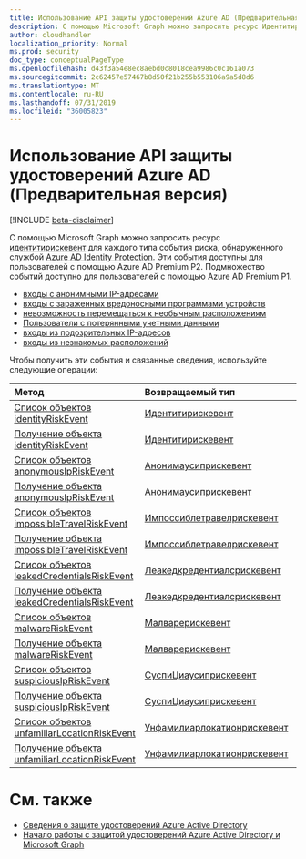 ```yaml
---
title: Использование API защиты удостоверений Azure AD (Предварительная версия)
description: С помощью Microsoft Graph можно запросить ресурс Идентитирискевент для каждого типа события риска, обнаруженного службой Azure AD Identity Protection. Эти события доступны для пользователей с помощью Azure AD Premium P2. Подмножество событий доступно для пользователей с помощью Azure AD Premium P1.
author: cloudhandler
localization_priority: Normal
ms.prod: security
doc_type: conceptualPageType
ms.openlocfilehash: d43f3a54e8ec8aebd0c8018cea9986c0c161a073
ms.sourcegitcommit: 2c62457e57467b8d50f21b255b553106a9a5d8d6
ms.translationtype: MT
ms.contentlocale: ru-RU
ms.lasthandoff: 07/31/2019
ms.locfileid: "36005823"
---
```

# <a name="use-the-azure-ad-identity-protection-api-preview"></a>Использование API защиты удостоверений Azure AD (Предварительная версия)

[!INCLUDE [beta-disclaimer](../../includes/beta-disclaimer.md)]

С помощью Microsoft Graph можно запросить ресурс [идентитирискевент](identityriskevent.md) для каждого типа события риска, обнаруженного службой [Azure AD Identity Protection](https://docs.microsoft.com/en-us/azure/active-directory/active-directory-identityprotection). Эти события доступны для пользователей с помощью Azure AD Premium P2. Подмножество событий доступно для пользователей с помощью Azure AD Premium P1.

* [входы с анонимными IP-адресами](anonymousipriskevent.md)
* [входы с зараженных вредоносными программами устройств](malwareriskevent.md)
* [невозможность перемещаться к необычным расположениям](impossibletravelriskevent.md)
* [Пользователи с потерянными учетными данными](leakedcredentialsriskevent.md)
* [входы из подозрительных IP-адресов](suspiciousipriskevent.md)
* [входы из незнакомых расположений](unfamiliarlocationriskevent.md)

Чтобы получить эти события и связанные сведения, используйте следующие операции:

| Метод           | Возвращаемый тип    |Описание|
|:---------------|:--------|:----------|
|[Список объектов identityRiskEvent](../api/identityriskevent-get.md) |[Идентитирискевент](identityriskevent.md)| Получение коллекции Идентитирискевент. |
|[Получение объекта identityRiskEvent](../api/identityriskevent-get.md) |[Идентитирискевент](identityriskevent.md)| Получение объекта Идентитирискевент. |
|[Список объектов anonymousIpRiskEvent](../api/anonymousipriskevent-get.md) |[Анонимаусиприскевент](anonymousipriskevent.md)| Получение коллекции Анонимаусиприскевент. |
|[Получение объекта anonymousIpRiskEvent](../api/anonymousipriskevent-get.md) |[Анонимаусиприскевент](anonymousipriskevent.md)| Получение объекта Анонимаусиприскевент. |
|[Список объектов impossibleTravelRiskEvent](../api/impossibletravelriskevent-get.md) |[Импоссиблетравелрискевент](impossibletravelriskevent.md)| Получение коллекции Импоссиблетравелрискевент. |
|[Получение объекта impossibleTravelRiskEvent](../api/impossibletravelriskevent-get.md) |[Импоссиблетравелрискевент](impossibletravelriskevent.md)| Получение объекта Импоссиблетравелрискевент. |
|[Список объектов leakedCredentialsRiskEvent](../api/leakedcredentialsriskevent-get.md) |[Леакедкредентиалсрискевент](leakedcredentialsriskevent.md)| Получение коллекции Леакедкредентиалсрискевент. |
|[Получение объекта leakedCredentialsRiskEvent](../api/leakedcredentialsriskevent-get.md) |[Леакедкредентиалсрискевент](leakedcredentialsriskevent.md)| Получение объекта Леакедкредентиалсрискевент. |
|[Список объектов malwareRiskEvent](../api/malwareriskevent-get.md) |[Малварерискевент](malwareriskevent.md)| Получение коллекции Малварерискевент. |
|[Получение объекта malwareRiskEvent](../api/malwareriskevent-get.md) |[Малварерискевент](malwareriskevent.md)| Получение объекта Малварерискевент. |
|[Список объектов suspiciousIpRiskEvent](../api/suspiciousipriskevent-get.md) |[СуспиЦиаусиприскевент](suspiciousipriskevent.md)| Получение коллекции СуспиЦиаусиприскевент. |
|[Получение объекта suspiciousIpRiskEvent](../api/suspiciousipriskevent-get.md) |[СуспиЦиаусиприскевент](suspiciousipriskevent.md)| Получение объекта СуспиЦиаусиприскевент. |
|[Список объектов unfamiliarLocationRiskEvent](../api/unfamiliarlocationriskevent-get.md) |[Унфамилиарлокатионрискевент](unfamiliarlocationriskevent.md)| Получение коллекции Унфамилиарлокатионрискевент. |
|[Получение объекта unfamiliarLocationRiskEvent](../api/unfamiliarlocationriskevent-get.md) |[Унфамилиарлокатионрискевент](unfamiliarlocationriskevent.md)| Получение объекта Унфамилиарлокатионрискевент. |

# <a name="see-also"></a>См. также

* [Сведения о защите удостоверений Azure Active Directory](https://docs.microsoft.com/en-us/azure/active-directory/active-directory-identityprotection)
* [Начало работы с защитой удостоверений Azure Active Directory и Microsoft Graph](https://docs.microsoft.com/en-us/azure/active-directory/active-directory-identityprotection-graph-getting-started)
